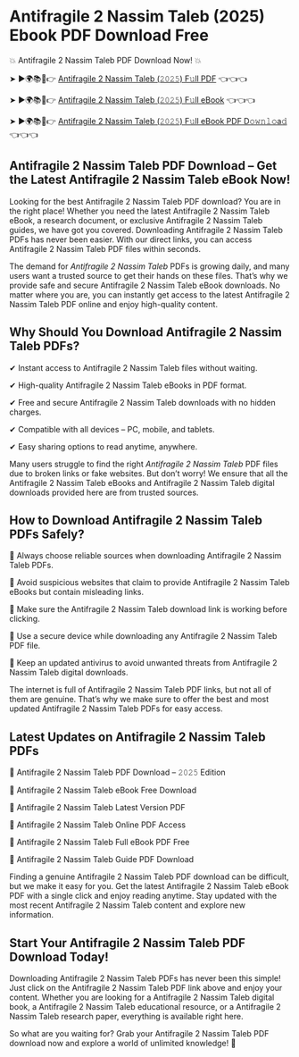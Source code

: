 # Antifragile 2 Nassim Taleb (2025) Ebook PDF Download Free

💥 Antifragile 2 Nassim Taleb PDF Download Now! 💥

➤ ►🌍📚📱👉 [Antifragile 2 Nassim Taleb (𝟸𝟶𝟸𝟻) F𝚞ll PDF](https://getpdf.xyz/antifragile-2-nassim-taleb) 👈👈👈


➤ ►🌍📚📱👉 [Antifragile 2 Nassim Taleb (𝟸𝟶𝟸𝟻) F𝚞ll eBook](https://getpdf.xyz/antifragile-2-nassim-taleb) 👈👈👈


➤ ►🌍📚📱👉 [Antifragile 2 Nassim Taleb (𝟸𝟶𝟸𝟻) F𝚞ll eBook PDF D𝚘𝚠𝚗𝚕𝚘a𝚍](https://getpdf.xyz/antifragile-2-nassim-taleb) 👈👈👈


## Antifragile 2 Nassim Taleb PDF Download – Get the Latest Antifragile 2 Nassim Taleb eBook Now!

Looking for the best Antifragile 2 Nassim Taleb PDF download? You are in the right place! Whether you need the latest Antifragile 2 Nassim Taleb eBook, a research document, or exclusive Antifragile 2 Nassim Taleb guides, we have got you covered. Downloading Antifragile 2 Nassim Taleb PDFs has never been easier. With our direct links, you can access Antifragile 2 Nassim Taleb PDF files within seconds.

The demand for *Antifragile 2 Nassim Taleb* PDFs is growing daily, and many users want a trusted source to get their hands on these files. That’s why we provide safe and secure Antifragile 2 Nassim Taleb eBook downloads. No matter where you are, you can instantly get access to the latest Antifragile 2 Nassim Taleb PDF online and enjoy high-quality content.

## Why Should You Download Antifragile 2 Nassim Taleb PDFs?

✔ Instant access to Antifragile 2 Nassim Taleb files without waiting.

✔ High-quality Antifragile 2 Nassim Taleb eBooks in PDF format.

✔ Free and secure Antifragile 2 Nassim Taleb downloads with no hidden charges.

✔ Compatible with all devices – PC, mobile, and tablets.

✔ Easy sharing options to read anytime, anywhere.

Many users struggle to find the right *Antifragile 2 Nassim Taleb* PDF files due to broken links or fake websites. But don’t worry! We ensure that all the Antifragile 2 Nassim Taleb eBooks and Antifragile 2 Nassim Taleb digital downloads provided here are from trusted sources.

## How to Download Antifragile 2 Nassim Taleb PDFs Safely?

📌 Always choose reliable sources when downloading Antifragile 2 Nassim Taleb PDFs.

📌 Avoid suspicious websites that claim to provide Antifragile 2 Nassim Taleb eBooks but contain misleading links.

📌 Make sure the Antifragile 2 Nassim Taleb download link is working before clicking.

📌 Use a secure device while downloading any Antifragile 2 Nassim Taleb PDF file.

📌 Keep an updated antivirus to avoid unwanted threats from Antifragile 2 Nassim Taleb digital downloads.

The internet is full of Antifragile 2 Nassim Taleb PDF links, but not all of them are genuine. That’s why we make sure to offer the best and most updated Antifragile 2 Nassim Taleb PDFs for easy access.

## Latest Updates on Antifragile 2 Nassim Taleb PDFs

🔹 Antifragile 2 Nassim Taleb PDF Download – 𝟸𝟶𝟸𝟻 Edition

🔹 Antifragile 2 Nassim Taleb eBook Free Download

🔹 Antifragile 2 Nassim Taleb Latest Version PDF

🔹 Antifragile 2 Nassim Taleb Online PDF Access

🔹 Antifragile 2 Nassim Taleb Full eBook PDF Free

🔹 Antifragile 2 Nassim Taleb Guide PDF Download

Finding a genuine Antifragile 2 Nassim Taleb PDF download can be difficult, but we make it easy for you. Get the latest Antifragile 2 Nassim Taleb eBook PDF with a single click and enjoy reading anytime. Stay updated with the most recent Antifragile 2 Nassim Taleb content and explore new information.

## Start Your Antifragile 2 Nassim Taleb PDF Download Today!

Downloading Antifragile 2 Nassim Taleb PDFs has never been this simple! Just click on the Antifragile 2 Nassim Taleb PDF link above and enjoy your content. Whether you are looking for a Antifragile 2 Nassim Taleb digital book, a Antifragile 2 Nassim Taleb educational resource, or a Antifragile 2 Nassim Taleb research paper, everything is available right here.

So what are you waiting for? Grab your Antifragile 2 Nassim Taleb PDF download now and explore a world of unlimited knowledge! 🚀